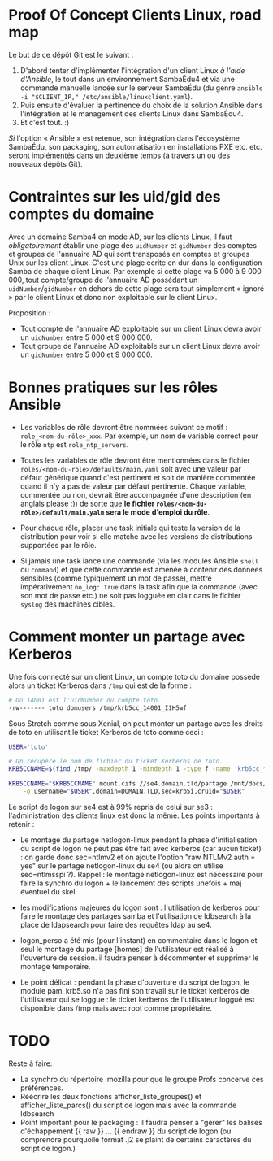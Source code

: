# Proof Of Concept Clients Linux, road map

Le but de ce dépôt Git est le suivant :

1. D'abord tenter d'implémenter l'intégration d'un client Linux
   *à l'aide d'Ansible*, le tout dans un environnement SambaÉdu4
   et via une commande manuelle lancée sur le serveur SambaÉdu
   (du genre `ansible -i "$CLIENT_IP," /etc/ansible/linuxclient.yaml`).
2. Puis ensuite d'évaluer la pertinence du choix de la solution
   Ansible dans l'intégration et le management des clients Linux
   dans SambaÉdu4.
3. Et c'est tout. :)

*Si* l'option « Ansible » est retenue, son intégration dans l'écosystème
SambaÉdu, son packaging, son automatisation en installations PXE etc.
etc. seront implémentés dans un deuxième temps (à travers un ou des
nouveaux dépôts Git).


# Contraintes sur les uid/gid des comptes du domaine

Avec un domaine Samba4 en mode AD, sur les clients Linux, il
faut _obligatoirement_ établir une plage des `uidNumber` et
`gidNumber` des comptes et groupes de l'annuaire AD qui sont
transposés en comptes et groupes Unix sur les client Linux.
C'est une plage écrite en dur dans la configuration Samba de
chaque client Linux. Par exemple si cette plage va 5 000 à 9
000 000, tout compte/groupe de l'annuaire AD possédant un
`uidNumber`/`gidNumber` en dehors de cette plage sera tout
simplement « ignoré » par le client Linux et donc non
exploitable sur le client Linux.

Proposition :

* Tout compte de l'annuaire AD exploitable sur un client Linux
  devra avoir un `uidNumber` entre 5 000 et 9 000 000.
* Tout groupe de l'annuaire AD exploitable sur un client Linux
  devra avoir un `gidNumber` entre 5 000 et 9 000 000.


# Bonnes pratiques sur les rôles Ansible

* Les variables de rôle devront être nommées suivant ce motif :
  `role_<nom-du-rôle>_xxx`. Par exemple, un nom de variable
  correct pour le rôle `ntp` est `role_ntp_servers`.

* Toutes les variables de rôle devront être mentionnées dans le
  fichier `roles/<nom-du-rôle>/defaults/main.yaml` soit avec
  une valeur par défaut générique quand c'est pertinent et soit
  de manière commentée quand il n'y a pas de valeur par défaut
  pertinente. Chaque variable, commentée ou non, devrait être
  accompagnée d'une description (en anglais please :)) de sorte
  que **le fichier `roles/<nom-du-rôle>/default/main.yalm` sera
  le mode d'emploi du rôle**.

* Pour chaque rôle, placer une task initiale qui teste la version
  de la distribution pour voir si elle matche avec les versions de
  distributions supportées par le rôle.

* Si jamais une task lance une commande (via les modules
  Ansible `shell` ou `command`) et que cette commande est amenée
  à contenir des données sensibles (comme typiquement un mot
  de passe), mettre impérativement `no_log: True` dans la task
  afin que la commande (avec son mot de passe etc.) ne soit
  pas logguée en clair dans le fichier `syslog` des machines
  cibles.

# Comment monter un partage avec Kerberos

Une fois connecté sur un client Linux, un compte toto du domaine
possède alors un ticket Kerberos dans `/tmp` qui est de la forme :

```sh
# Où 14001 est l'uidNumber du compte toto.
-rw------- toto domusers /tmp/krb5cc_14001_I1H5wf
```

Sous Stretch comme sous Xenial, on peut monter un partage
avec les droits de toto en utilisant le ticket Kerberos de
toto comme ceci :

```sh
USER='toto'

# On récupère le nom de fichier du ticket Kerberos de toto.
KRB5CCNAME=$(find /tmp/ -maxdepth 1 -mindepth 1 -type f -name 'krb5cc_*' -user "$USER")

KRB5CCNAME="$KRB5CCNAME" mount.cifs //se4.domain.tld/partage /mnt/docs/ \
    -o username="$USER",domain=DOMAIN.TLD,sec=krb5i,cruid="$USER"
```

Le script de logon sur se4 est à 99% repris de celui sur se3 : l'administration des clients linux est donc la même.
Les points importants à retenir :

* Le montage du partage netlogon-linux pendant la phase d'initialisation du script de logon ne peut pas être fait avec kerberos (car aucun ticket) :
  on garde donc sec=ntlmv2 et on ajoute l'option "raw NTLMv2 auth = yes" sur le partage netlogon-linux du se4 (ou alors on utilise sec=ntlmsspi ?).
  Rappel : le montage netlogon-linux est nécessaire pour faire la synchro du logon + le lancement des scripts unefois + maj éventuel du skel.
  
* les modifications majeures du logon sont : l'utilisation de kerberos pour faire le montage des partages samba et l'utilisation de ldbsearch
  à la place de ldapsearch pour faire des requêtes ldap au se4.
  
* logon_perso a été mis (pour l'instant) en commentaire dans le logon et seul le montage du partage [homes] de l'utilisateur est réalisé à l'ouverture de session.
  il faudra penser à décommenter et supprimer le montage temporaire.
  
* Le point délicat : pendant la phase d'ouverture du script de logon, le module pam_krb5.so n'a pas fini son travail sur le ticket kerberos de 
  l'utilisateur qui se loggue : le ticket kerberos de l'utilisateur loggué est disponible dans /tmp mais avec root comme propriétaire.

# TODO

Reste à faire:
* La synchro du répertoire .mozilla pour que le groupe Profs concerve ces préférences.
* Réécrire les deux fonctions afficher_liste_groupes() et afficher_liste_parcs() du script de logon mais avec la commande ldbsearch
* Point important pour le packaging : il faudra penser à "gérer" les balises d'échappement {{ raw }} ... {{ endraw }} du script de logon 
  (ou comprendre pourquoile format .j2 se plaint de certains caractères du script de logon.)

